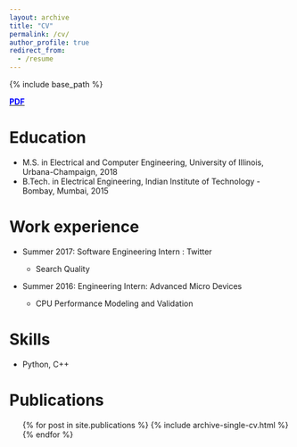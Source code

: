 ```yaml
---
layout: archive
title: "CV"
permalink: /cv/
author_profile: true
redirect_from:
  - /resume
---
```


{% include base_path %}

[<span style="color:blue">**PDF**</span>](https://ishansd.github.io/files/resume.pdf)

Education
======
* M.S. in Electrical and Computer Engineering, University of Illinois, Urbana-Champaign, 2018
* B.Tech. in Electrical Engineering, Indian Institute of Technology - Bombay, Mumbai, 2015


Work experience
======
* Summer 2017: Software Engineering Intern : Twitter
  * Search Quality

* Summer 2016: Engineering Intern: Advanced Micro Devices
  * CPU Performance Modeling and Validation
  
Skills
======
* Python, C++

Publications
======
  <ul>{% for post in site.publications %}
    {% include archive-single-cv.html %}
  {% endfor %}</ul>
  
